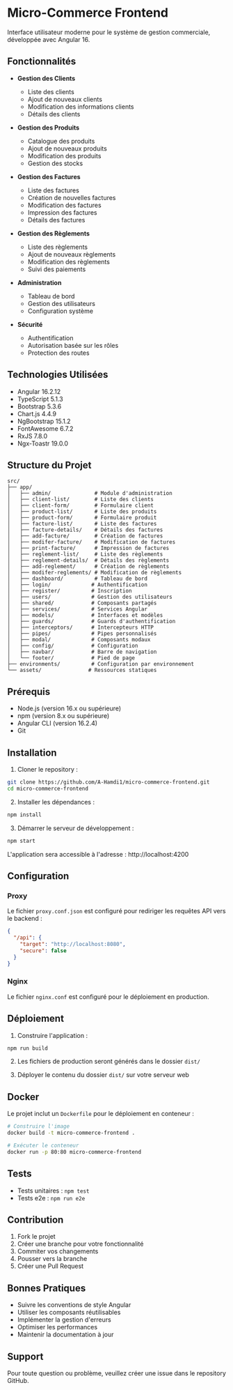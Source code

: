 # Micro-Commerce Frontend

Interface utilisateur moderne pour le système de gestion commerciale, développée avec Angular 16.

## Fonctionnalités

- **Gestion des Clients**
  - Liste des clients
  - Ajout de nouveaux clients
  - Modification des informations clients
  - Détails des clients

- **Gestion des Produits**
  - Catalogue des produits
  - Ajout de nouveaux produits
  - Modification des produits
  - Gestion des stocks

- **Gestion des Factures**
  - Liste des factures
  - Création de nouvelles factures
  - Modification des factures
  - Impression des factures
  - Détails des factures

- **Gestion des Règlements**
  - Liste des règlements
  - Ajout de nouveaux règlements
  - Modification des règlements
  - Suivi des paiements

- **Administration**
  - Tableau de bord
  - Gestion des utilisateurs
  - Configuration système

- **Sécurité**
  - Authentification
  - Autorisation basée sur les rôles
  - Protection des routes

## Technologies Utilisées

- Angular 16.2.12
- TypeScript 5.1.3
- Bootstrap 5.3.6
- Chart.js 4.4.9
- NgBootstrap 15.1.2
- FontAwesome 6.7.2
- RxJS 7.8.0
- Ngx-Toastr 19.0.0

## Structure du Projet

```
src/
├── app/
│   ├── admin/              # Module d'administration
│   ├── client-list/        # Liste des clients
│   ├── client-form/        # Formulaire client
│   ├── product-list/       # Liste des produits
│   ├── product-form/       # Formulaire produit
│   ├── facture-list/       # Liste des factures
│   ├── facture-details/    # Détails des factures
│   ├── add-facture/        # Création de factures
│   ├── modifer-facture/    # Modification de factures
│   ├── print-facture/      # Impression de factures
│   ├── reglement-list/     # Liste des règlements
│   ├── reglement-details/  # Détails des règlements
│   ├── add-reglement/      # Création de règlements
│   ├── modifer-reglements/ # Modification de règlements
│   ├── dashboard/          # Tableau de bord
│   ├── login/             # Authentification
│   ├── register/          # Inscription
│   ├── users/             # Gestion des utilisateurs
│   ├── shared/            # Composants partagés
│   ├── services/          # Services Angular
│   ├── models/            # Interfaces et modèles
│   ├── guards/            # Guards d'authentification
│   ├── interceptors/      # Intercepteurs HTTP
│   ├── pipes/             # Pipes personnalisés
│   ├── modal/             # Composants modaux
│   ├── config/            # Configuration
│   ├── navbar/            # Barre de navigation
│   └── footer/            # Pied de page
├── environments/          # Configuration par environnement
└── assets/               # Ressources statiques
```

## Prérequis

- Node.js (version 16.x ou supérieure)
- npm (version 8.x ou supérieure)
- Angular CLI (version 16.2.4)
- Git

## Installation

1. Cloner le repository :
```bash
git clone https://github.com/A-Hamdi1/micro-commerce-frontend.git
cd micro-commerce-frontend
```

2. Installer les dépendances :
```bash
npm install
```

3. Démarrer le serveur de développement :
```bash
npm start
```

L'application sera accessible à l'adresse : http://localhost:4200

## Configuration

### Proxy
Le fichier `proxy.conf.json` est configuré pour rediriger les requêtes API vers le backend :
```json
{
  "/api": {
    "target": "http://localhost:8080",
    "secure": false
  }
}
```

### Nginx
Le fichier `nginx.conf` est configuré pour le déploiement en production.

## Déploiement

1. Construire l'application :
```bash
npm run build
```

2. Les fichiers de production seront générés dans le dossier `dist/`

3. Déployer le contenu du dossier `dist/` sur votre serveur web

## Docker

Le projet inclut un `Dockerfile` pour le déploiement en conteneur :

```bash
# Construire l'image
docker build -t micro-commerce-frontend .

# Exécuter le conteneur
docker run -p 80:80 micro-commerce-frontend
```

## Tests

- Tests unitaires : `npm test`
- Tests e2e : `npm run e2e`

## Contribution

1. Fork le projet
2. Créer une branche pour votre fonctionnalité
3. Commiter vos changements
4. Pousser vers la branche
5. Créer une Pull Request

## Bonnes Pratiques

- Suivre les conventions de style Angular
- Utiliser les composants réutilisables
- Implémenter la gestion d'erreurs
- Optimiser les performances
- Maintenir la documentation à jour

## Support

Pour toute question ou problème, veuillez créer une issue dans le repository GitHub.
